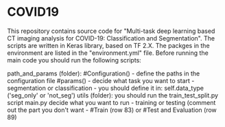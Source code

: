 # COVID19

This repository contains source code for "Multi-task deep learning based CT imaging analysis for COVID-19: Classification and Segmentation". The scripts are written in Keras library, based on TF 2.X. The packges in the environment are listed in the "environment.yml" file. Before running the main code you should run the following scripts:

path_and_params (folder): #Configuration() - define the paths in the configuration file #params() - decide what task you want to start - segmentation or classification - you should define it in: self.data_type ('seg_only' or 'not_seg')
utils (folder): you should run the train_test_split.py script
main.py decide what you want to run - training or testing (comment out the part you don't want - #Train (row 83) or #Test and Evaluation (row 89)
